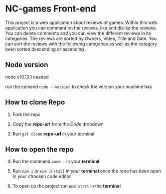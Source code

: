 # NC-games Front-end
This project is a web application about reviews of games. Within this web application you can comment on the reviews, like and dislike the reviews. You can delete comments and you can view the different reviews in its categories. The reviews are sorted by Owners, Votes, Title and Date. You can sort the reviews with the following categories as well as the category been sorted descending or ascending .
## Node version
node v16.13.1 needed

run the comand `node --version` to check the version your machine has 

## How to clone Repo

1. Fork the repo

2. Copy the  **repo-url**  from the *Code* dropdown

3. Run `git clone` **repo-url** in your terminal 

## How to open the repo 

4. Run the command `code .` in your **terminal**

5. Run `npm i` or `npm install` in your **terminal** once the repo has been open in your choosen code editor

6. To open up the project run `npm start` in the **terminal**
